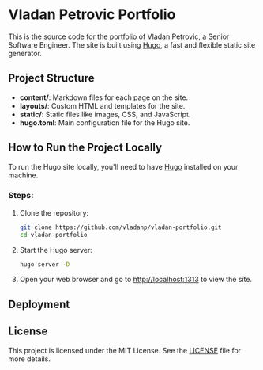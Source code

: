 # Vladan Petrovic Portfolio

This is the source code for the portfolio of Vladan Petrovic, a Senior Software Engineer. The site is built using <a href="https://gohugo.io/" target="_blank">Hugo</a>, a fast and flexible static site generator.

## Project Structure

- **content/**: Markdown files for each page on the site.
- **layouts/**: Custom HTML and templates for the site.
- **static/**: Static files like images, CSS, and JavaScript.
- **hugo.toml**: Main configuration file for the Hugo site.

## How to Run the Project Locally

To run the Hugo site locally, you'll need to have <a href="https://gohugo.io/" target="_blank">Hugo</a> installed on your machine.

### Steps:

1. Clone the repository:
   ```bash
   git clone https://github.com/vladanp/vladan-portfolio.git
   cd vladan-portfolio
   ```
2. Start the Hugo server:
   ```bash
   hugo server -D
   ```
3. Open your web browser and go to [http://localhost:1313](http://localhost:1313) to view the site.

## Deployment

<TODO>

## License

This project is licensed under the MIT License. See the [LICENSE](./LICENSE) file for more details.

